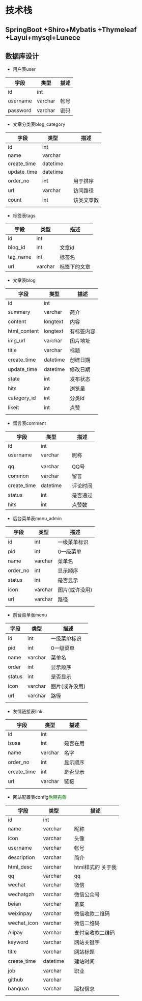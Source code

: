 # 技术栈


## SpringBoot +Shiro+Mybatis +Thymeleaf +Layui+mysql+Lunece


## 数据库设计

- 用户表user

| 字段     | 类型    | 描述 |
| -------- | ------- | ---- |
| id       | int     |      |
| username | varchar | 帐号 |
| password | varchar | 密码 |

- 文章分类表blog_category

| 字段        | 类型     |      | 描述       |
| ----------- | -------- | ---- | ---------- |
| id          | int      |      |            |
| name        | varchar  |      |            |
| create_time | datetime |      |            |
| update_time | datetime |      |            |
| order_no    | int      |      | 用于排序   |
| url         | varchar  |      | 访问路径   |
| count       | int      |      | 该类文章数 |
|             |          |      |            |

- 标签表tags

| 字段     | 类型    | 描述         |
| -------- | ------- | ------------ |
| id       | int     |              |
| blog_id  | int     | 文章id       |
| tag_name | int     | 标签名       |
| url      | varchar | 标签下的文章 |

- 文章表blog

| 字段         | 类型     | 描述       |
| ------------ | -------- | ---------- |
| id           | int      |            |
| summary      | varchar  | 简介       |
| content      | longtext | 内容       |
| html_content | longtext | 有标签内容 |
| img_url      | varchar  | 图片地址   |
| title        | varchar  | 标题       |
| create_time  | datetime | 创建日期   |
| update_time  | datetime | 修改日期   |
| state        | int      | 发布状态   |
| hits         | int      | 浏览量     |
| category_id  | int      | 分类id     |
| likeit       | int      | 点赞       |
|              |          |            |

- 留言表comment

| 字段        | 类型     |      | 描述     |
| ----------- | -------- | ---- | -------- |
| id          | int      |      |          |
| username    | varchar  |      | 昵称     |
|             |          |      |          |
| qq          | varchar  |      | QQ号     |
| common      | varchar  |      | 留言     |
| create_time | datetime |      | 评论时间 |
| status      | int      |      | 是否通过 |
| hits        | int      |      | 点赞数   |

- 后台菜单表menu_admin

| 字段     | 类型    | 描述           |
| -------- | ------- | -------------- |
| id       | int     | 一级菜单标识   |
| pid      | int     | 0一级菜单      |
| name     | varchar | 菜单名         |
| order_no | int     | 显示顺序       |
| status   | int     | 是否显示       |
| icon     | varchar | 图片(或许没用) |
| url      | varchar | 路径           |
|          |         |                |

- 前台菜单表menu

| 字段   | 类型    | 描述           |
| ------ | ------- | -------------- |
| id     | int     | 一级菜单标识   |
| pid    | int     | 0一级菜单      |
| name   | varchar | 菜单名         |
| order  | int     | 显示顺序       |
| status | int     | 是否显示       |
| icon   | varchar | 图片(或许没用) |
| url    | varchar | 路径           |
|        |         |                |

- 友情链接表link

| 字段        | 类型    | 描述     |
| ----------- | ------- | -------- |
| id          | int     |          |
| isuse       | int     | 是否在用 |
| name        | varchar | 名字     |
| order_no    | int     | 显示顺序 |
| create_time | int     | 是否显示 |
| url         | varchar | 链接     |
|             |         |          |

- 网站配置表config<font color="green">后期完善</font>

| 字段        | 类型     |      | 描述              |
| ----------- | -------- | ---- | ----------------- |
| id          | int      |      |                   |
| name        | varchar  |      | 昵称              |
| icon        | varchar  |      | 头像              |
| username    | varchar  |      | 帐号              |
| description | varchar  |      | 简介              |
| html_desc   | varchar  |      | html样式的 关于我 |
| qq          | varchar  |      | qq                |
| wechat      | varchar  |      | 微信              |
| wechatgzh   | varchar  |      | 微信公众号        |
| beian       | varchar  |      | 备案              |
| weixinpay   | varchar  |      | 微信收款二维码    |
| wechat_icon | varchar  |      | 微信二维码        |
| Alipay      | varchar  |      | 支付宝收款二维码  |
| keyword     | varchar  |      | 网站关键字        |
| title       | varchar  |      | 网站标题          |
| create_time | datetime |      | 建站时间          |
| job         | varchar  |      | 职业              |
| github      | varchar  |      |                   |
| banquan     | varchar  |      | 版权信息          |
|             |          |      |                   |

